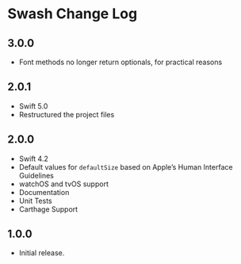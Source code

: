 # Swash Change Log

## 3.0.0
- Font methods no longer return optionals, for practical reasons

## 2.0.1
- Swift 5.0
- Restructured the project files

## 2.0.0
- Swift 4.2
- Default values for `defaultSize` based on Apple’s Human Interface Guidelines
- watchOS and tvOS support
- Documentation
- Unit Tests
- Carthage Support

## 1.0.0
- Initial release.
